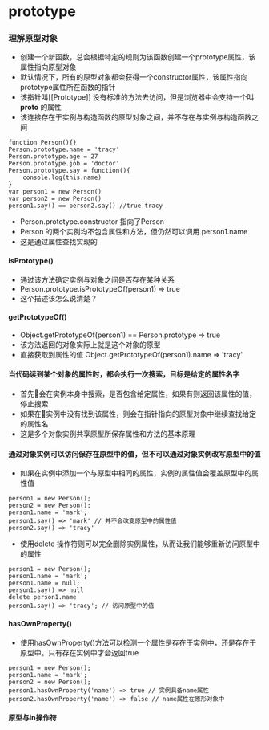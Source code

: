 # prototype

### 理解原型对象

- 创建一个新函数，总会根据特定的规则为该函数创建一个prototype属性，该属性指向原型对象
- 默认情况下，所有的原型对象都会获得一个constructor属性，该属性指向prototype属性所在函数的指针
- 该指针叫[[Prototype]] 没有标准的方法去访问，但是浏览器中会支持一个叫 __proto__ 的属性
- 该连接存在于实例与构造函数的原型对象之间，并不存在与实例与构造函数之间
```
function Person(){}
Person.prototype.name = 'tracy'
Person.prototype.age = 27
Person.prototype.job = 'doctor'
Person.prototype.say = function(){
    console.log(this.name)
}
var person1 = new Person() 
var person2 = new Person() 
person1.say() == person2.say() //true tracy
```
- Person.prototype.constructor 指向了Person
- Person 的两个实例均不包含属性和方法，但仍然可以调用 person1.name
- 这是通过属性查找实现的

#### isPrototype()

- 通过该方法确定实例与对象之间是否存在某种关系
- Person.prototype.isPrototypeOf(person1) => true
- 这个描述该怎么说清楚？

#### getPrototypeOf()

- Object.getPrototypeOf(person1) == Person.prototype => true
- 该方法返回的对象实际上就是这个对象的原型
- 直接获取到属性的值 Object.getPrototypeOf(person1).name => 'tracy'

#### 当代码读到某个对象的属性时，都会执行一次搜索，目标是给定的属性名字

- 首先会在实例本身中搜索，是否包含给定属性，如果有则返回该属性的值，停止搜索
- 如果在实例中没有找到该属性，则会在指针指向的原型对象中继续查找给定的属性名
- 这是多个对象实例共享原型所保存属性和方法的基本原理

#### 通过对象实例可以访问保存在原型中的值，但不可以通过对象实例改写原型中的值

- 如果在实例中添加一个与原型中相同的属性，实例的属性值会覆盖原型中的属性值
```
person1 = new Person();
person2 = new Person();
person1.name = 'mark';
person1.say() => 'mark' // 并不会改变原型中的属性值
person2.say() => 'tracy'
```
- 使用delete 操作符则可以完全删除实例属性，从而让我们能够重新访问原型中的属性
```
person1 = new Person();
person1.name = 'mark';
person1.name = null;
person1.say() => null
delete person1.name 
person1.say() => 'tracy'; // 访问原型中的值
```

#### hasOwnProperty()
- 使用hasOwnProperty()方法可以检测一个属性是存在于实例中，还是存在于原型中。只有存在实例中才会返回true
```
person1 = new Person();
person1.name = 'mark';
person2 = new Person();
person1.hasOwnProperty('name') => true // 实例具备name属性
person2.hasOwnProperty('name') => false // name属性在原形对象中
```

#### 原型与in操作符